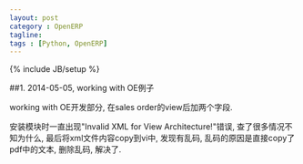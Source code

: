 ```yaml
---
layout: post
category : OpenERP
tagline:
tags : [Python, OpenERP]
---
```

{% include JB/setup %}

##1. 2014-05-05, working with OE例子

working with OE开发部分, 在sales order的view后加两个字段.

安装模块时一直出现"Invalid XML for View Architecture!"错误, 查了很多情况不知为什么, 最后将xml文件内容copy到vi中, 发现有乱码, 乱码的原因是直接copy了pdf中的文本, 删除乱码, 解决了.


